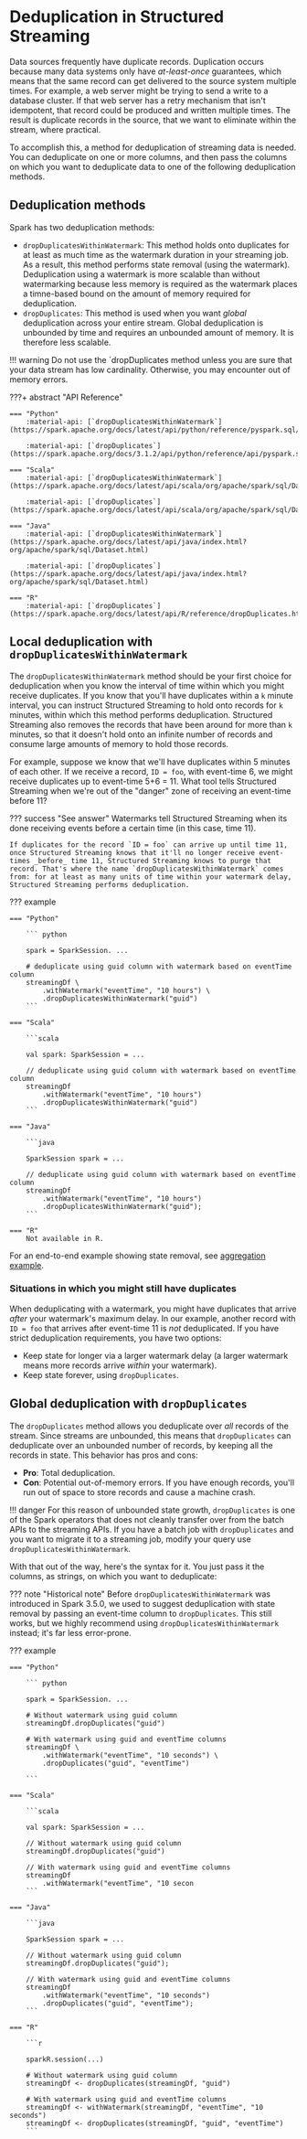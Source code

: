 # Deduplication in Structured Streaming

Data sources frequently have duplicate records. Duplication occurs because many data systems only have _at-least-once_ guarantees, which means that the same record can get delivered to the source system multiple times. For example, a web server might be trying to send a write to a database cluster. If that web server has a retry mechanism that isn't idempotent, that record could be produced and written multiple times. The result is duplicate records in the source, that we want to eliminate within the stream, where practical.

To accomplish this, a method for deduplication of streaming data is needed. You can deduplicate on one or more columns, and then pass the columns on which you want to deduplicate data to one of the following deduplication methods.


## Deduplication methods

Spark has two deduplication methods:

- `dropDuplicatesWithinWatermark`: This method holds onto duplicates for at least as much time as the watermark duration in your streaming job. As a result, this method performs state removal (using the watermark). Deduplication using a watermark is more scalable than without watermarking because less memory is required as the watermark places a timne-based bound on the amount of memory required for deduplication.
- `dropDuplicates`: This method is used when you want _global_ deduplication across your entire stream. Global deduplication is unbounded by time and requires an unbounded amount of memory. It is therefore less scalable.

!!! warning
    Do not use the `dropDuplicates method unless you are sure that your data stream has low cardinality. Otherwise, you may encounter out of memory errors.


???+ abstract "API Reference"

    === "Python"
        :material-api: [`dropDuplicatesWithinWatermark`](https://spark.apache.org/docs/latest/api/python/reference/pyspark.sql/api/pyspark.sql.DataFrame.dropDuplicatesWithinWatermark.html)

        :material-api: [`dropDuplicates`](https://spark.apache.org/docs/3.1.2/api/python/reference/api/pyspark.sql.DataFrame.dropDuplicates.html)
    
    === "Scala"
        :material-api: [`dropDuplicatesWithinWatermark`](https://spark.apache.org/docs/latest/api/scala/org/apache/spark/sql/Dataset.html#dropDuplicatesWithinWatermark(col1:String,cols:String*):org.apache.spark.sql.Dataset%5BT%5D)

        :material-api: [`dropDuplicates`](https://spark.apache.org/docs/latest/api/scala/org/apache/spark/sql/Dataset.html#dropDuplicates(col1:String,cols:String*):org.apache.spark.sql.Dataset%5BT%5D)
    
    === "Java"
        :material-api: [`dropDuplicatesWithinWatermark`](https://spark.apache.org/docs/latest/api/java/index.html?org/apache/spark/sql/Dataset.html)

        :material-api: [`dropDuplicates`](https://spark.apache.org/docs/latest/api/java/index.html?org/apache/spark/sql/Dataset.html)

    === "R"
        :material-api: [`dropDuplicates`](https://spark.apache.org/docs/latest/api/R/reference/dropDuplicates.html)

## Local deduplication with `dropDuplicatesWithinWatermark`

The `dropDuplicatesWithinWatermark` method should be your first choice for deduplication when you know the interval of time within which you might receive duplicates. <!-- (TODO: is this true? what do people use to figure this out?) --> If you know that you'll have duplicates within a `k` minute interval, you can instruct Structured Streaming to hold onto records for `k` minutes, within which this method performs deduplication. Structured Streaming also removes the records that have been around for more than `k` minutes, so that it doesn't hold onto an infinite number of records and consume large amounts of memory to hold those records.

For example, suppose we know that we'll have duplicates within 5 minutes of each other. If we receive a record, `ID = foo`, with event-time 6, we might receive duplicates up to event-time 5+6 = 11. What tool tells Structured Streaming when we're out of the "danger" zone of receiving an event-time before 11?

??? success "See answer"
    Watermarks tell Structured Streaming when its done receiving events before a certain time (in this case, time 11).
    
    If duplicates for the record `ID = foo` can arrive up until time 11, once Structured Streaming knows that it'll no longer receive event-times _before_ time 11, Structured Streaming knows to purge that record. That's where the name `dropDuplicatesWithinWatermark` comes from: for at least as many units of time within your watermark delay, Structured Streaming performs deduplication.

??? example
 
    === "Python"

        ``` python
                
        spark = SparkSession. ...

        # deduplicate using guid column with watermark based on eventTime column
        streamingDf \
            .withWatermark("eventTime", "10 hours") \
            .dropDuplicatesWithinWatermark("guid")
        ```

    === "Scala"

        ```scala

        val spark: SparkSession = ...

        // deduplicate using guid column with watermark based on eventTime column
        streamingDf
            .withWatermark("eventTime", "10 hours")
            .dropDuplicatesWithinWatermark("guid")        
        ```

    === "Java"

        ```java

        SparkSession spark = ...

        // deduplicate using guid column with watermark based on eventTime column
        streamingDf
            .withWatermark("eventTime", "10 hours")
            .dropDuplicatesWithinWatermark("guid");        
        ```

    === "R"
        Not available in R.

For an end-to-end example showing state removal, see [aggregation example](/examples/aggregation-with-watermark).

### Situations in which you might still have duplicates

When deduplicating with a watermark, you might have duplicates that arrive _after_ your watermark's maximum delay. In our example, another record with `ID = foo` that arrives after event-time 11 is _not_ deduplicated. If you have strict deduplication requirements, you have two options:

- Keep state for longer via a larger watermark delay (a larger watermark means more records arrive _within_ your watermark).
- Keep state forever, using `dropDuplicates`.

## Global deduplication with `dropDuplicates`

The `dropDuplicates` method allows you deduplicate over _all_ records of the stream. Since streams are unbounded, this means that `dropDuplicates` can deduplicate over an unbounded number of records, by keeping all the records in state. This behavior has pros and cons:

- **Pro**: Total deduplication.
- **Con**: Potential out-of-memory errors. If you have enough records, you'll run out of space to store records and cause a machine crash.

!!! danger
    For this reason of unbounded state growth, `dropDuplicates` is one of the Spark operators that does not cleanly transfer over from the batch APIs to the streaming APIs. If you have a batch job with `dropDuplicates` and you want to migrate it to a streaming job, modify your query use `dropDuplicatesWithinWatermark`.

With that out of the way, here's the syntax for it. You just pass it the columns, as strings, on which you want to deduplicate:

??? note "Historical note"
    Before `dropDuplicatesWithinWatermark` was introduced in Spark 3.5.0, we used to suggest deduplication with state removal by passing an event-time column to `dropDuplicates`. This still works, but we highly recommend using `dropDuplicatesWithinWatermark` instead; it's far less error-prone.

??? example
 
    === "Python"

        ``` python
                
        spark = SparkSession. ...

        # Without watermark using guid column
        streamingDf.dropDuplicates("guid")

        # With watermark using guid and eventTime columns
        streamingDf \
            .withWatermark("eventTime", "10 seconds") \
            .dropDuplicates("guid", "eventTime")  
  
        ```

    === "Scala"

        ```scala

        val spark: SparkSession = ...

        // Without watermark using guid column
        streamingDf.dropDuplicates("guid")

        // With watermark using guid and eventTime columns
        streamingDf
            .withWatermark("eventTime", "10 secon        
        ```

    === "Java"

        ```java

        SparkSession spark = ...

        // Without watermark using guid column
        streamingDf.dropDuplicates("guid");

        // With watermark using guid and eventTime columns
        streamingDf
            .withWatermark("eventTime", "10 seconds")
            .dropDuplicates("guid", "eventTime");        
        ```

    === "R"

        ```r

        sparkR.session(...)

        # Without watermark using guid column
        streamingDf <- dropDuplicates(streamingDf, "guid")

        # With watermark using guid and eventTime columns
        streamingDf <- withWatermark(streamingDf, "eventTime", "10 seconds")
        streamingDf <- dropDuplicates(streamingDf, "guid", "eventTime")        
        ```

